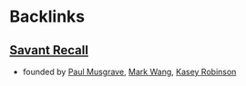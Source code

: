 
# Backlinks
## [Savant Recall](<Savant Recall.md>)
- founded by [Paul Musgrave](<Paul Musgrave.md>), [Mark Wang](<Mark Wang.md>), [Kasey Robinson](<Kasey Robinson.md>)


